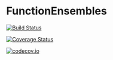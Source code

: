 # FunctionEnsembles

[![Build Status](https://travis-ci.org/baggepinnen/FunctionEnsembles.jl.svg?branch=master)](https://travis-ci.org/baggepinnen/FunctionEnsembles.jl)

[![Coverage Status](https://coveralls.io/repos/baggepinnen/FunctionEnsembles.jl/badge.svg?branch=master&service=github)](https://coveralls.io/github/baggepinnen/FunctionEnsembles.jl?branch=master)

[![codecov.io](http://codecov.io/github/baggepinnen/FunctionEnsembles.jl/coverage.svg?branch=master)](http://codecov.io/github/baggepinnen/FunctionEnsembles.jl?branch=master)
